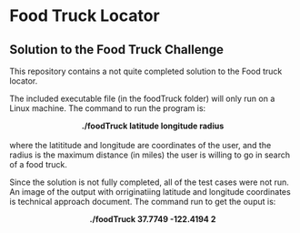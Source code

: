 # Food Truck Locator
<h2>Solution to the Food Truck Challenge</h2>
This repository contains a not quite completed solution to the Food truck locator.
<p>The included executable file (in the foodTruck folder) will only run on a Linux machine.  The command to run the program is:<br>
<center> <strong>./foodTruck latitude longitude radius </strong> </center><br>
  where the latititude and longitude are coordinates of the user, and the radius is the maximum distance (in miles) the user is willing to go in search of a food truck. </p>
<p> Since the solution is not fully completed, all of the test cases were not run. An image of the output with orriginatiing latitude and longitude coordinates is technical approach document.  The command run to get the ouput is: <br>
  <center> <strong>./foodTruck 37.7749 -122.4194 2 </strong></center><br>
